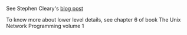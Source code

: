 See Stephen Cleary's [blog post](https://blog.stephencleary.com/2013/11/there-is-no-thread.html)

To know more about lower level details, see chapter 6 of book The Unix Network Programming volume 1